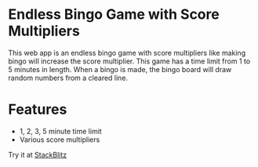 # Endless Bingo Game with Score Multipliers

This web app is an endless bingo game with score multipliers like making bingo will increase the score multiplier. This game has a time limit from 1 to 5 minutes in length. When a bingo is made, the bingo board will draw random numbers from a cleared line. 

# Features

- 1, 2, 3, 5 minute time limit
- Various score multipliers

Try it at [StackBlitz](https://stackblitz.com/edit/endless-bingo-game-with-score)